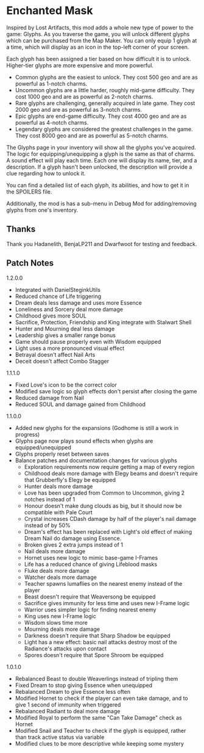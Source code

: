 # Enchanted Mask
Inspired by Lost Artifacts, this mod adds a whole new type of power to the game: Glyphs. 
As you traverse the game, you will unlock different glyphs which can be purchased from the Map Maker. 
You can only equip 1 glyph at a time, which will display as an icon in the top-left corner of your screen.

Each glyph has been assigned a tier based on how difficult it is to unlock. Higher-tier glyphs are more expensive and more powerful. 
 - Common glyphs are the easiest to unlock. They cost 500 geo and are as powerful as 1-notch charms.
 - Uncommon glyphs are a little harder, roughly mid-game difficulty. They cost 1000 geo and are as powerful as 2-notch charms.
 - Rare glyphs are challenging, generally acquired in late game. They cost 2000 geo and are as powerful as 3-notch charms.
 - Epic glyphs are end-game difficulty. They cost 4000 geo and are as powerful as 4-notch charms.
 - Legendary glyphs are considered the greatest challenges in the game. They cost 8000 geo and are as powerful as 5-notch charms.

The Glyphs page in your inventory will show all the glyphs you've acquired. 
The logic for equipping/unequipping a glyph is the same as that of charms. A sound effect will play each time.
Each one will display its name, tier, and a description. 
If a glyph hasn't been unlocked, the description will provide a clue regarding how to unlock it.

You can find a detailed list of each glyph, its abilities, and how to get it in the SPOILERS file.

Additionally, the mod is has a sub-menu in Debug Mod for adding/removing glyphs from one's inventory.

## Thanks
Thank you Hadanelith, BenjaLP211 and Dwarfwoot for testing and feedback.

## Patch Notes
1.2.0.0
- Integrated with DanielSteginkUtils
- Reduced chance of Life triggering
- Dream deals less damage and uses more Essence
- Loneliness and Sorcery deal more damage
- Childhood gives more SOUL
- Sacrifice, Protection, Friendship and King integrate with Stalwart Shell
- Hunter and Mourning deal less damage
- Leadership gives a smaller range bonus
- Game should pause properly even with Wisdom equipped
- Light uses a more pronounced visual effect
- Betrayal doesn't affect Nail Arts
- Deceit doesn't affect Combo Stagger

1.1.1.0
- Fixed Love's icon to be the correct color
- Modified save logic so glyph effects don't persist after closing the game
- Reduced damage from Nail
- Reduced SOUL and damage gained from Childhood

1.1.0.0
- Added new glyphs for the expansions (Godhome is still a work in progress)
- Glyphs page now plays sound effects when glyphs are equipped/unequipped
- Glyphs properly reset between saves
- Balance patches and documentation changes for various glyphs
	- Exploration requirements now require getting a map of every region
	- Childhood deals more damage with Elegy beams and doesn't require that Grubberfly's Elegy be equipped
	- Hunter deals more damage
	- Love has been upgraded from Common to Uncommon, giving 2 notches instead of 1
	- Honour doesn't make dung clouds as big, but it should now be compatible with Pale Court
	- Crystal increases CDash damage by half of the player's nail damage instead of by 50%
	- Dream's effect has been replaced with Light's old effect of making Dream Nail do damage using Essence.
	- Broken gives 2 extra jumps instead of 1
	- Nail deals more damage
	- Hornet uses new logic to mimic base-game I-Frames
	- Life has a reduced chance of giving Lifeblood masks
	- Fluke deals more damage
	- Watcher deals more damage
	- Teacher spawns lumaflies on the nearest enemy instead of the player
	- Beast doesn't require that Weaversong be equipped
	- Sacrifice gives immunity for less time and uses new I-Frame logic
	- Warrior uses simpler logic for finding nearest enemy
	- King uses new I-Frame logic
	- Wisdom slows time more
	- Mourning deals more damage
	- Darkness doesn't require that Sharp Shadow be equipped
	- Light has a new effect: basic nail attacks destroy most of the Radiance's attacks upon contact
	- Spores doesn't require that Spore Shroom be equipped

1.0.1.0
- Rebalanced Beast to double Weaverlings instead of tripling them
- Fixed Dream to stop giving Essence when unequipped
- Rebalanced Dream to give Essence less often
- Modified Hornet to check if the player can even take damage, and to give 1 second of immunity when triggered
- Rebalanced Radiant to deal more damage
- Modified Royal to perform the same "Can Take Damage" check as Hornet
- Modified Snail and Teacher to check if the glyph is equipped, rather than track active status via variable
- Modified clues to be more descriptive while keeping some mystery
